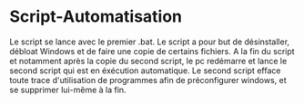# Script-Automatisation

Le script se lance avec le premier .bat.
Le script a pour but de désinstaller, débloat Windows et de faire une copie de certains fichiers. A la fin du script et notamment après la copie du second script, le pc redémarre et lance le second script qui est en éxécution automatique.
Le second script efface toute trace d'utilisation de programmes afin de préconfigurer windows, et se supprimer lui-même à la fin. 

